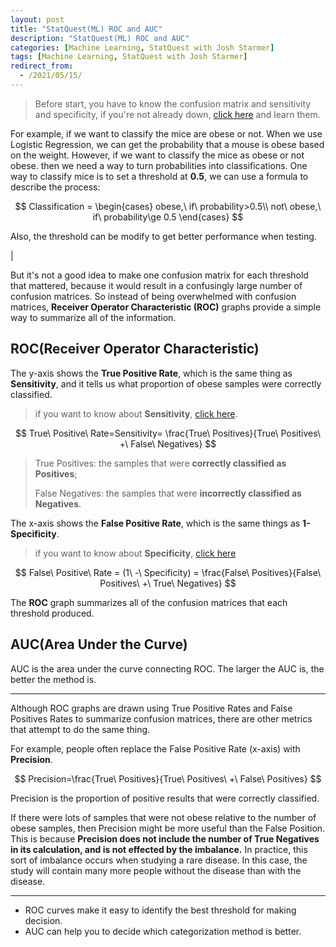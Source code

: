 ```yaml
---
layout: post
title: "StatQuest(ML) ROC and AUC"
description: "StatQuest(ML) ROC and AUC"
categories: [Machine Learning, StatQuest with Josh Starmer]
tags: [Machine Learning, StatQuest with Josh Starmer]
redirect_from:
  - /2021/05/15/
---
```


<head>
    <script src="https://cdn.mathjax.org/mathjax/latest/MathJax.js?config=TeX-AMS-MML_HTMLorMML" type="text/javascript"></script>
    <script type="text/x-mathjax-config">
        MathJax.Hub.Config({
            tex2jax: {
            skipTags: ['script', 'noscript', 'style', 'textarea', 'pre'],
            inlineMath: [['$','$']]
            }
        });
    </script>
</head>

> Before start, you have to know the confusion matrix and sensitivity and specificity, if you're not already down, [click here](https://authurwhywait.github.io/blog/2021/05/14/ML01/) and learn them.

For example, if we want to classify the mice are obese or not. When we use Logistic Regression, we can get the probability that a mouse is obese based on the weight. However, if we want to classify the mice as obese or not obese. then we need a way to turn probabilities into classifications. One way to classify mice is to set a threshold at **0.5**, we can use a formula to describe the process:

$$
Classification =
\begin{cases}
    obese,\ if\ probability>0.5\\
    not\ obese,\ if\ probability\ge 0.5
\end{cases}
$$

Also, the threshold can be modify to get better performance when testing.

<!-- After test the logistic model, we can get the confusion matrix like:

|              | Is Obese | Is Not Obese |
| :----------: | :------: | :----------: |
|   Is Obese   |    3     |      1       |
| Is Not Obese |    1     |      3       | --> |

But it's not a good idea to make one confusion matrix for each threshold that mattered, because it would result in a confusingly large number of confusion matrices. So instead of being overwhelmed with confusion matrices, **Receiver Operator Characteristic (ROC)** graphs provide a simple way to summarize all of the information.

## ROC(Receiver Operator Characteristic)

The y-axis shows the **True Positive Rate**, which is the same thing as **Sensitivity**, and it tells us what proportion of obese samples were correctly classified.

> if you want to know about **Sensitivity**, [click here](https://authurwhywait.github.io/blog/2021/05/14/ML01/).

$$
True\ Positive\ Rate=Sensitivity=
\frac{True\ Positives}{True\ Positives\ +\ False\ Negatives}
$$

> True Positives: the samples that were **correctly classified as Positives**;
>
> False Negatives: the samples that were **incorrectly classified as Negatives**.

The x-axis shows the **False Positive Rate**, which is the same things as **1-Specificity**.

> if you want to know about **Specificity**, [click here](https://authurwhywait.github.io/blog/2021/05/14/ML01/)

$$
False\ Positive\ Rate = (1\ -\ Specificity) =
\frac{False\ Positives}{False\ Positives\ +\ True\ Negatives}
$$

The **ROC** graph summarizes all of the confusion matrices that each threshold produced.

## AUC(Area Under the Curve)

AUC is the area under the curve connecting ROC. The larger the AUC is, the better the method is.

---

Although ROC graphs are drawn using True Positive Rates and False Positives Rates to summarize confusion matrices, there are other metrics that attempt to do the same thing.

For example, people often replace the False Positive Rate (x-axis) with **Precision**.

$$
Precision=\frac{True\ Positives}{True\ Positives\ +\ False\ Positives}
$$

Precision is the proportion of positive results that were correctly classified.

If there were lots of samples that were not obese relative to the number of obese samples, then Precision might be more useful than the False Position. This is because **Precision does not include the number of True Negatives in its calculation, and is not effected by the imbalance.** In practice, this sort of imbalance occurs when studying a rare disease. In this case, the study will contain many more people without the disease than with the disease.

---

- ROC curves make it easy to identify the best threshold for making decision.
- AUC can help you to decide which categorization method is better.
